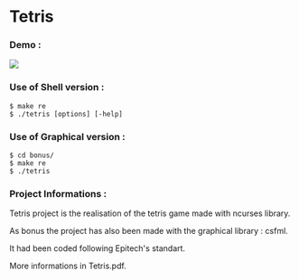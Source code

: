 # Tetris

### Demo : 
![](public/demo.gif)

### Use of Shell version :
```
$ make re
$ ./tetris [options] [-help]
```

### Use of Graphical version :
```
$ cd bonus/
$ make re
$ ./tetris
```

### Project Informations :

Tetris project is the realisation of the tetris game made with ncurses library.

As bonus the project has also been made with the graphical library : csfml.

It had been coded following Epitech's standart.

More informations in Tetris.pdf.
